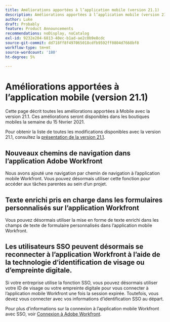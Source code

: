 ```yaml
---
title: Améliorations apportées à l’application mobile (version 21.1)
description: Améliorations apportées à l’application mobile (version 21.1)
author: Luke
draft: Probably
feature: Product Announcements
recommendations: noDisplay, noCatalog
exl-id: 9232e204-6813-40ec-b1ad-ae2c0b9e8cdc
source-git-commit: dd718ff8f497065018cdfb9592ff0804d7668bf8
workflow-type: tm+mt
source-wordcount: '180'
ht-degree: 5%

---
```


# Améliorations apportées à l’application mobile (version 21.1)

Cette page décrit toutes les améliorations apportées à Mobile avec la version 21.1. Ces améliorations seront disponibles dans les boutiques mobiles la semaine du 15 février 2021.

Pour obtenir la liste de toutes les modifications disponibles avec la version 21.1, consultez la [présentation de la version 21.1](../../../product-announcements/product-releases/21.1-release-activity/21-1-release-overview.md).

## Nouveaux chemins de navigation dans l’application Adobe Workfront

Nous avons ajouté une navigation par chemin de navigation à l’application mobile Workfront. Vous pouvez désormais utiliser cette fonction pour accéder aux tâches parentes au sein d’un projet.

## Texte enrichi pris en charge dans les formulaires personnalisés sur l’application Workfront

Vous pouvez désormais utiliser la mise en forme de texte enrichi dans les champs de texte de formulaire personnalisés dans l’application mobile Workfront.

## Les utilisateurs SSO peuvent désormais se reconnecter à l’application Workfront à l’aide de la technologie d’identification de visage ou d’empreinte digitale.

Si votre entreprise utilise la fonction SSO, vous pouvez désormais utiliser votre ID de visage ou votre empreinte digitale pour vous connecter à l’application mobile Workfront une fois la session expirée. Toutefois, vous devez vous connecter avec vos informations d’identification SSO au départ.

Pour plus d’informations sur la connexion à l’application mobile Workfront avec SSO, voir [Connexion à Adobe Workfront](../../../workfront-basics/manage-your-account-and-profile/managing-your-workfront-account/log-in-to-workfront.md).
